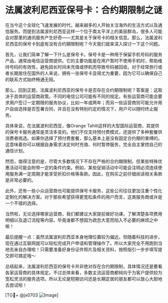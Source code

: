 # 法属波利尼西亚保号卡：合约期限制之谜

在当今这个全球化飞速发展的时代，越来越多的人开始关注海外的生活方式以及通信服务。而提到法属波利尼西亚这样一个位于南太平洋上的美丽群岛，很多人可能会对那里的通讯服务产生好奇——尤其是关于保号卡的相关信息。那么，法属波利尼西亚的保号卡到底有没有合约期限制呢？今天我们就来深入探讨一下这个问题。

首先，让我们简单了解一下什么是保号卡。保号卡是一种用于保留手机号码的服务产品，通常由电信运营商提供。它的主要功能是在用户暂时不使用手机时，帮助维持号码的有效性，避免因长时间未充值或停机而导致号码被回收。对于经常旅行或者长期居住在国外的人来说，拥有一张保号卡显得尤为重要，因为它可以确保自己的联系方式始终畅通无阻。

那么，回到正题，法属波利尼西亚的保号卡是否存在合约期限制呢？答案是：这取决于具体的运营商政策。不同的电信公司可能有不同的规定。有些运营商可能会要求用户签订一定期限的服务协议，比如一年或两年；而另一些运营商则可能允许用户自由选择是否签署合同，并且在没有特别约定的情况下，用户可以随时终止服务。

具体来说，在法属波利尼西亚，像Orange Tahiti这样的大型国际运营商，其提供的保号卡服务通常是灵活多变的。他们不仅支持预付费模式，还提供了多种套餐供消费者挑选。如果你选择了预付费套餐，那么基本上是没有固定合约期的束缚的。这意味着你可以根据自身需求决定何时充值、何时暂停服务，完全自主掌控自己的通信计划。

然而，值得注意的是，尽管大多数情况下不存在严格的合约期限制，但某些特殊优惠活动可能会附带一定的条件约束。例如，某些促销活动中可能会注明必须连续使用服务满一定周期才能享受折扣价格等条款。因此，在购买之前仔细阅读相关条款是非常必要的。

此外，还有一些小众运营商也可能提供保号卡服务，这些公司往往更加注重个性化定制化的解决方案。对于那些希望获得更宽松条件的用户而言，这类服务商或许是一个不错的选择。

当然啦，无论选择哪家运营商，我们都建议大家提前做好功课，了解清楚各项费用明细以及退订流程等内容。毕竟谁都不想因为疏忽大意而陷入不必要的麻烦之中嘛！

最后提醒一点：虽然法属波利尼西亚本身地理位置较为偏远，但随着科技的进步，现在通过互联网就可以轻松完成开户申请和管理操作了。所以大家完全不用跑到当地去亲自办理啦！只需要准备好身份证件照片及相关资料，按照指引一步步填写提交即可搞定哦～

总结起来，法属波利尼西亚的保号卡并非绝对存在合约期限制，具体情况还是要看各家运营商的具体规定。不过总体来看，多数主流运营商都倾向于为客户提供较为宽松灵活的服务选项。所以无论是短期访问还是长期定居的朋友都可以放心大胆地去尝试啦！

[TG💪+ @jx0703 ![Image](https://github.com/user-attachments/assets/dbca1d08-cadb-493c-b0ec-ad6f7a83f270)]